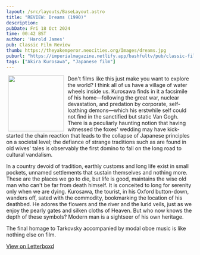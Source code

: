 ```yaml
---
layout: /src/layouts/BaseLayout.astro
title: "REVIEW: Dreams (1990)"
description: 
pubDate: Fri 18 Oct 2024
time: 00:42 BST
author: 'Harold James'
pub: Classic Film Review
thumb: https://theyakemperor.neocities.org/Images/dreams.jpg
puburl: "https://imperialmagazine.netlify.app/bashfultv/pub/classic-film-review"
tags: ["Akira Kurosawa", "Japanese film"]
---
```

<img src="https://theyakemperor.neocities.org/Images/dreams.jpg" style="width:150px;height:auto;float:left;padding-right:10px;padding-left:5px;">

Don't films like this just make you want to explore the world? I think all of us have a village of water wheels inside us. Kurosawa finds in it a facsimile of his home—following the great war, nuclear devastation, and predation by corporate, self-loathing demons—which his erstwhile self could not find in the sanctified but static Van Gogh. There is a peculiarly haunting notion that having witnessed the foxes' wedding may have kick-started the chain reaction that leads to the collapse of Japanese principles on a societal level; the defiance of strange traditions such as are found in old wives' tales is observably the first domino to fall on the long road to cultural vandalism.

In a country devoid of tradition, earthly customs and long life exist in small pockets, unnamed settlements that sustain themselves and nothing more. These are the places we go to die, but life is good, maintains the wise old man who can't be far from death himself. It is conceited to long for serenity only when we are dying. Kurosawa, the tourist, in his Oxford button-down, wanders off, sated with the commodity, bookmarking the location of his deathbed. He adores the flowers and the river and the lurid veils, just as we enjoy the pearly gates and silken cloths of Heaven. But who now knows the depth of these symbols? Modern man is a sightseer of his own heritage.

The final homage to Tarkovsky accompanied by modal oboe music is like nothing else on film.

<a href="https://letterboxd.com/for_you_bruce/film/dreams/" target="_blank" rel="noopener noreferrer">View on Letterboxd</a>